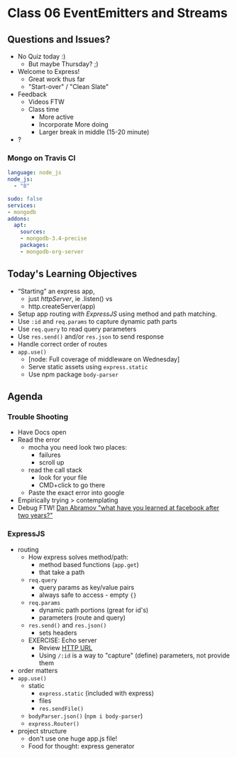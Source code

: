 # Class 06 EventEmitters and Streams

## Questions and Issues?

* No Quiz today :)
	* But maybe Thursday? ;)
* Welcome to Express!
	* Great work thus far
	* "Start-over" / "Clean Slate"
* Feedback
	* Videos FTW
	* Class time
		* More active
		* Incorporate More doing
		* Larger break in middle (15-20 minute)
* ?

### Mongo on Travis CI

```yaml
language: node_js
node_js:
  - "8"

sudo: false
services:
- mongodb
addons:
  apt:
    sources:
    - mongodb-3.4-precise
    packages:
    - mongodb-org-server
```

## Today's Learning Objectives

* “Starting” an express app, 
	* just _httpServer_, ie .listen() vs 
	* http.createServer(app)
* Setup app routing _with ExpressJS_ using method and path matching.
* Use `:id` and `req.params` to capture dynamic path parts
* Use `req.query` to read query parameters
* Use `res.send()` and/or `res.json` to send response
* Handle correct order of routes
* `app.use()`
	* [node: Full coverage of middleware on Wednesday]
	* Serve static assets using `express.static`
	* Use npm package `body-parser`

## Agenda

### Trouble Shooting
* Have Docs open
* Read the error
	* mocha you need look two places:
		* failures
		* scroll up
	* read the call stack
		* look for your file
		* CMD+click to go there
	* Paste the exact error into google
* Empirically trying > contemplating
* Debug FTW! [Dan Abramov "what have you learned at facebook after two years?"](https://hashnode.com/post/what-have-you-learned-after-working-at-facebook-for-almost-two-years-have-you-grown-as-a-developer-and-what-are-some-of-the-key-takeaways-cj7q3gkjx019xkhwujchsrtho)

### ExpressJS

* routing
	* How express solves method/path:
		* method based functions (`app.get`)
		* that take a path
	* `req.query` 
		* query params as key/value pairs
		* always safe to access - empty `{}`
	* `req.params`
		* dynamic path portions (great for id's)
		* parameters (route and query)
	* `res.send()` and `res.json()`
		* sets headers
	* EXERCISE: Echo server
		* Review [HTTP URL](http://bl.ocks.org/abernier/3070589)
		* Using `/:id` is a way to "capture" (define) parameters, not provide them
* order matters
* `app.use()`
	* static
		* `express.static` (included with express)
		* files
		* `res.sendFile()`
	* `bodyParser.json()` (`npm i body-parser`)
	* `express.Router()`
* project structure
	* don't use one huge app.js file!
	* Food for thought: express generator